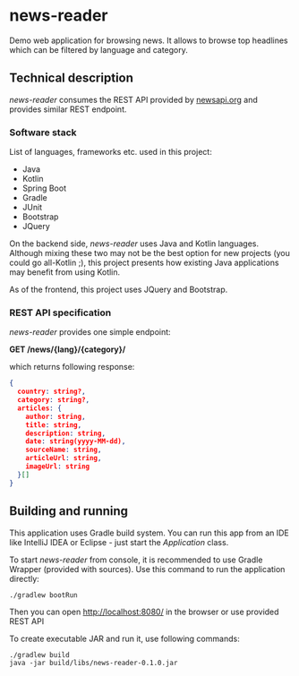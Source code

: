 # news-reader

Demo web application for browsing news. 
It allows to browse top headlines which can be filtered by language and category.

## Technical description

*news-reader* consumes the REST API provided by [newsapi.org](https://newsapi.org/docs/endpoints/top-headlines) 
and provides similar REST endpoint.

### Software stack

List of languages, frameworks etc. used in this project:
* Java
* Kotlin
* Spring Boot
* Gradle
* JUnit
* Bootstrap
* JQuery

On the backend side, *news-reader* uses Java and Kotlin languages. 
Although mixing these two may not be the best option for new projects (you could go all-Kotlin ;), 
this project presents how existing Java applications may benefit from using Kotlin. 

As of the frontend, this project uses JQuery and Bootstrap. 

### REST API specification

*news-reader* provides one simple endpoint: 

**GET /news/{lang}/{category}/**

which returns following response:
```json
{
  country: string?,
  category: string?,
  articles: {
    author: string,
    title: string,
    description: string,
    date: string(yyyy-MM-dd),
    sourceName: string,
    articleUrl: string,
    imageUrl: string
  }[]
}
```

## Building and running 

This application uses Gradle build system. You can run this app from an IDE like IntelliJ IDEA or Eclipse - 
just start the *Application* class. 

To start *news-reader* from console, it is recommended to use Gradle Wrapper (provided with sources). 
Use this command to run the application directly:
````
./gradlew bootRun
````

Then you can open <http://localhost:8080/> in the browser or use provided REST API


To create executable JAR and run it, use following commands:
````
./gradlew build
java -jar build/libs/news-reader-0.1.0.jar
````
